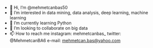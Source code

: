 - 👋 Hi, I’m @mehmetcanbas50
- 👀 I’m interested in data mining, data analysis, deep learning, machine learning
- 🌱 I’m currently learning Python
- 💞️ I’m looking to collaborate on big data
- 📫 How to reach me instagram: mehmetcanbas_
                      twitter: @MehmetcanBA6
                      e-mail: mehmetcan.bas@yahoo.com
<!---
mehmetcanbas50/mehmetcanbas50 is a ✨ special ✨ repository because its `README.md` (this file) appears on your GitHub profile.
You can click the Preview link to take a look at your changes.
--->
